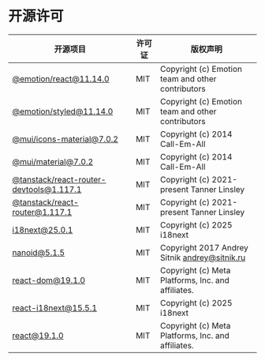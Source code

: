 <!-- Generated by 'pdm run docs_generate_os_notices', DO NOT DIRECTLY EDIT THIS FILE. -->
<!-- The template is located at 'docs/os_notices_template.py' -->
<!-- markdownlint-disable -->
<!-- @formatter:off -->

# 开源许可

| 开源项目 | 许可证 | 版权声明 |
| --- | --- | --- |
| [@emotion/react@11.14.0](https://github.com/emotion-js/emotion/tree/main/packages/react) | MIT | Copyright (c) Emotion team and other contributors |
| [@emotion/styled@11.14.0](https://github.com/emotion-js/emotion/tree/main/packages/styled) | MIT | Copyright (c) Emotion team and other contributors |
| [@mui/icons-material@7.0.2](https://github.com/mui/material-ui) | MIT | Copyright (c) 2014 Call-Em-All |
| [@mui/material@7.0.2](https://github.com/mui/material-ui) | MIT | Copyright (c) 2014 Call-Em-All |
| [@tanstack/react-router-devtools@1.117.1](https://github.com/TanStack/router) | MIT | Copyright (c) 2021-present Tanner Linsley |
| [@tanstack/react-router@1.117.1](https://github.com/TanStack/router) | MIT | Copyright (c) 2021-present Tanner Linsley |
| [i18next@25.0.1](https://github.com/i18next/i18next) | MIT | Copyright (c) 2025 i18next |
| [nanoid@5.1.5](https://github.com/ai/nanoid) | MIT | Copyright 2017 Andrey Sitnik <andrey@sitnik.ru> |
| [react-dom@19.1.0](https://github.com/facebook/react) | MIT | Copyright (c) Meta Platforms, Inc. and affiliates. |
| [react-i18next@15.5.1](https://github.com/i18next/react-i18next) | MIT | Copyright (c) 2025 i18next |
| [react@19.1.0](https://github.com/facebook/react) | MIT | Copyright (c) Meta Platforms, Inc. and affiliates. |

